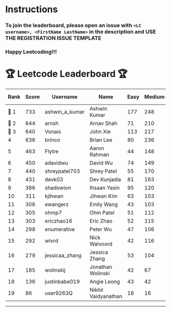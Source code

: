# Instructions
### To join the leaderboard, please open an issue with `<LC username>, <FirstName LastName>` in the description and USE THE REGISTRATION ISSUE TEMPLATE
### Happy Leetcoding!!!


# 🏆 Leetcode Leaderboard 🏆

| Rank | Score | Username       | Name | Easy | Medium | Hard | Problems Solved |
|------|----------------|-----------------|-------------------|--------------|--------------|--------------|--------------|
| 🥇 1 | 733 | ashwin_a_kumar | Ashwin Kumar | 177 | 248 | 20 | 445 |
| 🥈 2 | 644 | arnsh | Arnav Shah | 71 | 210 | 51 | 332 |
| 🥉 3 | 640 | Vonais | John Xie | 113 | 217 | 31 | 361 |
| 4 | 636 | brinco | Brian Lee | 80 | 236 | 28 | 344 |
| 5 | 463 | Flytre | Aaron Rahman | 44 | 148 | 41 | 233 |
| 6 | 450 | adavidwu | David Wu | 74 | 149 | 26 | 249 |
| 7 | 440 | shreypatel703 | Shrey Patel | 55 | 170 | 15 | 240 |
| 8 | 431 | devk03 | Dev Kunjadia | 81 | 163 | 8 | 252 |
| 9 | 386 | shadowion | Ihsaan Yasin | 95 | 120 | 17 | 232 |
| 10 | 311 | kjihwan | Jihwan Kim | 63 | 103 | 14 | 180 |
| 11 | 306 | ewangerz | Emily Wang | 43 | 103 | 19 | 165 |
| 12 | 305 | ohmp7 | Ohm Patel | 51 | 112 | 10 | 173 |
| 13 | 303 | ericzhao16 | Eric Zhao | 52 | 115 | 7 | 174 |
| 14 | 298 | enumerative | Peter Wu | 47 | 106 | 13 | 166 |
| 15 | 292 | wlvrd | Nick Walvoord | 42 | 116 | 6 | 164 |
| 16 | 279 | jessicaa_zhang | Jessica Zhang | 53 | 104 | 6 | 163 |
| 17 | 185 | wolinskij | Jonathan Wolinski | 42 | 67 | 3 | 112 |
| 18 | 136 | justinbabe019 | Angie Leong | 43 | 42 | 3 | 88 |
| 19 | 86 | user9263Q | Nikhil Vaidyanathan | 18 | 16 | 12 | 46 |
---